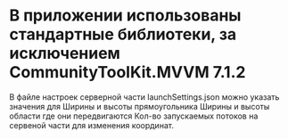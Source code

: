# В приложении использованы стандартные библиотеки, за исключением CommunityToolKit.MVVM 7.1.2

В файле настроек серверной части launchSettings.json можно указать значения для
Ширины и высоты прямоугольника
Ширины и высоты области где они передвигаются
Кол-во запускаемых потоков на сервеной части для изменения координат.
